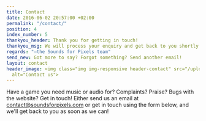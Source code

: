 ```yaml
---
title: Contact
date: 2016-06-02 20:57:00 +02:00
permalink: "/contact/"
position: 4
index_number: 5
thankyou_header: Thank you for getting in touch!
thankyou_msg: We will process your enquiry and get back to you shortly.
regards: "—the Sounds for Pixels team"
send_new: Got more to say? Forgot something? Send another email!
layout: contact
header_image: <img class="img img-responsive header-contact" src="/uploads/contact_header.png"
  alt="Contact us">
---
```


Have a game you need music or audio for? Complaints? Praise? Bugs with the website? Get in touch! Either send us an email at [contact@soundsforpixels.com](mailto:contact@soundsforpixels.com) or get in touch using the form below, and we'll get back to you as soon as we can!
